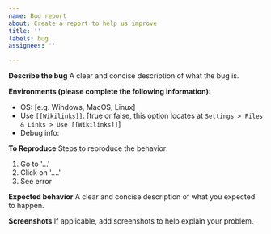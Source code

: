 ```yaml
---
name: Bug report
about: Create a report to help us improve
title: ''
labels: bug
assignees: ''

---
```


**Describe the bug**
A clear and concise description of what the bug is.

**Environments (please complete the following information):**
- OS: [e.g. Windows, MacOS, Linux]
- Use `[[Wikilinks]]`: [true or false, this option locates at `Settings > Files & Links > Use [[Wikilinks]]`]
- Debug info:
<!-- Paste your debug info below, which can be accessed by Ctrl/Cmd-P, enter "Show debug info", and click "Copy to clipboard". -->

**To Reproduce**
Steps to reproduce the behavior:
1. Go to '...'
2. Click on '....'
3. See error

**Expected behavior**
A clear and concise description of what you expected to happen.

**Screenshots**
If applicable, add screenshots to help explain your problem.
